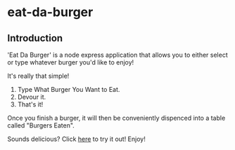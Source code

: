 # eat-da-burger
## Introduction
'Eat Da Burger' is a node express application that allows you to either select or type whatever burger you'd like to enjoy!

It's really that simple!

1. Type What Burger You Want to Eat.
2. Devour it.
3. That's it!

Once you finish a burger, it will then be conveniently dispenced into a table called "Burgers Eaten".

Sounds delicious? Click <a href="https://burger-app-sl.herokuapp.com/">here</a> to try it out! Enjoy!
